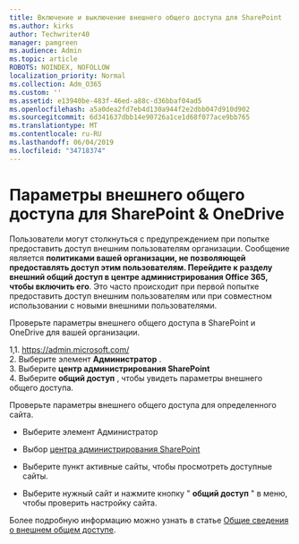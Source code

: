 ```yaml
---
title: Включение и выключение внешнего общего доступа для SharePoint
ms.author: kirks
author: Techwriter40
manager: pamgreen
ms.audience: Admin
ms.topic: article
ROBOTS: NOINDEX, NOFOLLOW
localization_priority: Normal
ms.collection: Adm_O365
ms.custom: ''
ms.assetid: e13940be-483f-46ed-a88c-d36bbaf04ad5
ms.openlocfilehash: a5a0dea2fd7eb4d130a944f2e2dbb047d910d902
ms.sourcegitcommit: 6d341637dbb14e90726a1ce1d68f077ace9bb765
ms.translationtype: MT
ms.contentlocale: ru-RU
ms.lasthandoff: 06/04/2019
ms.locfileid: "34718374"
---
```

# <a name="external-sharing-settings-for-sharepoint--onedrive"></a>Параметры внешнего общего доступа для SharePoint & OneDrive

Пользователи могут столкнуться с предупреждением при попытке предоставить доступ внешним пользователям организации. Сообщение является **политиками вашей организации, не позволяющей предоставлять доступ этим пользователям. Перейдите к разделу внешний общий доступ в центре администрирования Office 365, чтобы включить его**. Это часто происходит при первой попытке предоставить доступ внешним пользователям или при совместном использовании с новыми внешними пользователями.

Проверьте параметры внешнего общего доступа в SharePoint и OneDrive для вашей организации.&nbsp;</strong></p> <p>1,1.&nbsp;<a href="https://admin.microsoft.com/AdminPortal/Home#/homepage">https://admin.microsoft.com/</a><br />2. Выберите элемент <strong>Администратор</strong> .<br />3. Выберите <strong>центр администрирования SharePoint</strong><br />4. Выберите <strong>общий доступ</strong> , чтобы увидеть параметры внешнего общего доступа.

Проверьте параметры внешнего общего доступа для определенного сайта.

- Выберите элемент Администратор

- Выбор [центра администрирования SharePoint](https://admin.microsoft.com/AdminPortal/Home#/homepage">https://admin.microsoft.com/)

- Выберите пункт активные сайты, чтобы просмотреть доступные сайты.
- Выберите нужный сайт и нажмите кнопку " **общий доступ** " в меню, чтобы проверить настройку сайта.

Более подробную информацию можно узнать в статье [Общие сведения о внешнем общем доступе](https://docs.microsoft.com/en-us/sharepoint/external-sharing-overview).
